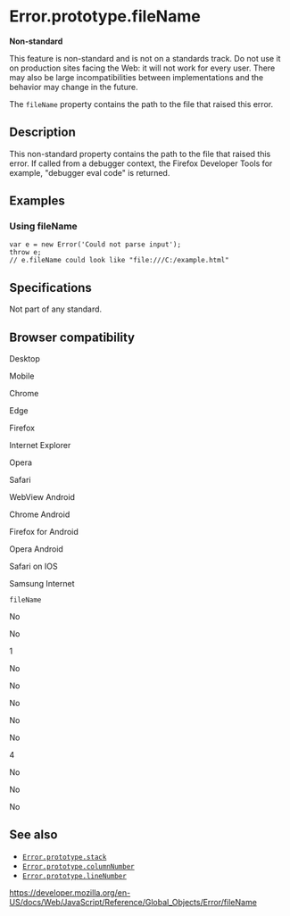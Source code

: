 Error.prototype.fileName
========================

**Non-standard**

This feature is non-standard and is not on a standards track. Do not use it on production sites facing the Web: it will not work for every user. There may also be large incompatibilities between implementations and the behavior may change in the future.

The `fileName` property contains the path to the file that raised this error.

Description
-----------

This non-standard property contains the path to the file that raised this error. If called from a debugger context, the Firefox Developer Tools for example, "debugger eval code" is returned.

Examples
--------

### Using fileName

    var e = new Error('Could not parse input');
    throw e;
    // e.fileName could look like "file:///C:/example.html"

Specifications
--------------

Not part of any standard.

Browser compatibility
---------------------

Desktop

Mobile

Chrome

Edge

Firefox

Internet Explorer

Opera

Safari

WebView Android

Chrome Android

Firefox for Android

Opera Android

Safari on IOS

Samsung Internet

`fileName`

No

No

1

No

No

No

No

No

4

No

No

No

See also
--------

-   [`Error.prototype.stack`](stack)
-   [`Error.prototype.columnNumber`](columnnumber)
-   [`Error.prototype.lineNumber`](linenumber)

<a href="https://developer.mozilla.org/en-US/docs/Web/JavaScript/Reference/Global_Objects/Error/fileName" class="_attribution-link">https://developer.mozilla.org/en-US/docs/Web/JavaScript/Reference/Global_Objects/Error/fileName</a>
